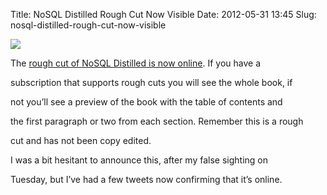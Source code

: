 Title: NoSQL Distilled Rough Cut Now Visible
Date: 2012-05-31 13:45
Slug: nosql-distilled-rough-cut-now-visible

<div class="img floating">

[![](http://martinfowler.com/nosql.jpg)](http://martinfowler.com/snips/201205310845.html)

</div>

The [rough cut of NoSQL Distilled is now
online](http://my.safaribooksonline.com/9780133036138). If you have a

subscription that supports rough cuts you will see the whole book, if

not you’ll see a preview of the book with the table of contents and

the first paragraph or two from each section. Remember this is a rough

cut and has not been copy edited.

</p>

I was a bit hesitant to announce this, after my false sighting on

Tuesday, but I’ve had a few tweets now confirming that it’s online.

</p>

